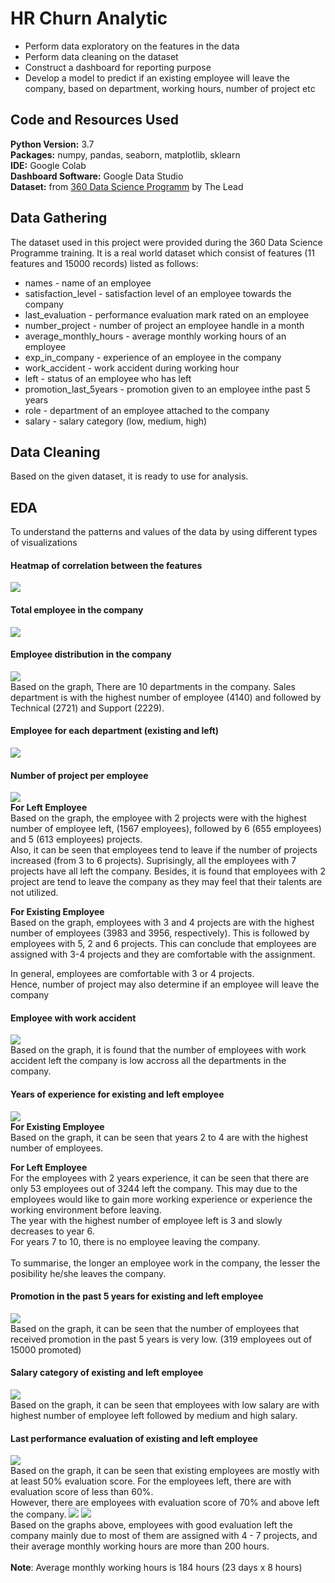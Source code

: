 # HR Churn Analytic

* Perform data exploratory on the features in the data
* Perform data cleaning on the dataset 
* Construct a dashboard for reporting purpose 
* Develop a model to predict if an existing employee will leave the company, based on department, working hours, number of project etc

## Code and Resources Used

**Python Version:** 3.7 <br>
**Packages:** numpy, pandas, seaborn, matplotlib, sklearn <br>
**IDE:** Google Colab <br>
**Dashboard Software:** Google Data Studio <br>
**Dataset:** from [360 Data Science Programm](https://thelead.io/data-science-360) by The Lead 

## Data Gathering

The dataset used in this project were provided during the 360 Data Science Programme training. It is a real world dataset which consist of features (11 features and 15000 records) listed as follows: <br>
* names - name of an employee
* satisfaction_level - satisfaction level of an employee towards the company
* last_evaluation - performance evaluation mark rated on an employee
* number_project - number of project an employee handle in a month
* average_monthly_hours - average monthly working hours of an employee
* exp_in_company - experience of an employee in the company
* work_accident - work accident during working hour
* left - status of an employee who has left
* promotion_last_5years - promotion given to an employee inthe past 5 years
* role - department of an employee attached to the company
* salary - salary category (low, medium, high)

## Data Cleaning

Based on the given dataset, it is ready to use for analysis. 

## EDA

To understand the patterns and values of the data by using different types of visualizations 

#### Heatmap of correlation between the features 
![](/images/HRC_Corr.png)
  
#### Total employee in the company
![](/images/TotalEmp.png)

#### Employee distribution in the company
![](/images/EmpDistribution.png)
<br> Based on the graph, There are 10 departments in the company. Sales department is with the highest number of employee (4140) and followed by Technical (2721) and Support (2229). <br> 

#### Employee for each department (existing and left)
![](/images/Exist_vs_Left_Dept.png)

#### Number of project per employee
![](/images/Emp_vs_proj.png)
<br>**For Left Employee** <br>
Based on the graph, the employee with 2 projects were with the highest number of employee left, (1567 employees), followed by 6 (655 employees) and 5 (613 employees) projects. <br> Also, it can be seen that employees tend to leave if the number of projects increased (from 3 to 6 projects). Suprisingly, all the employees with 7 projects have all left the company. Besides, it is found that employees with 2 project are tend to leave the company as they may feel that their talents are not utilized. <br> 

**For Existing Employee** <br>
Based on the graph, employees with 3 and 4 projects are with the highest number of employees (3983 and 3956, respectively). This is followed by employees with 5, 2 and 6 projects. This can conclude that employees are assigned with 3-4 projects and they are comfortable with the assignment. <br> 

In general, employees are comfortable with 3 or 4 projects. <br> Hence, number of project may also determine if an employee will leave the company <br>

#### Employee with work accident
![](/images/Emp_vs_WorkAcc.png)
<br> Based on the graph, it is found that the number of employees with work accident left the company is low accross all the departments in the company. <br>

#### Years of experience for existing and left employee
![](/images/Emp_vs_exp.png)
<br> **For Existing Employee** <br>
Based on the graph, it can be seen that years 2 to 4 are with the highest number of employees. <br>

**For Left Employee** <br>
For the employees with 2 years experience, it can be seen that there are only 53 employees out of 3244 left the company. This may due to the employees would like to gain more working experience or experience the working environment before leaving. <br>
The year with the highest number of employee left is 3 and slowly decreases to year 6. <br>
For years 7 to 10, there is no employee leaving the company. <br><br>
To summarise, the longer an employee work in the company, the lesser the posibility he/she leaves the company. <br>

#### Promotion in the past 5 years for existing and left employee
![](/images/Emp_vs_promo.png)
<br> Based on the graph, it can be seen that the number of employees that received promotion in the past 5 years is very low. (319 employees out of 15000 promoted) <br>

#### Salary category of existing and left employee
![](/images/Emp_vs_sal.png)
<br> Based on the graph, it can be seen that employees with low salary are with highest number of employee left followed by medium and high salary. <br> 

#### Last performance evaluation of existing and left employee
![](/images/Emp_vs_evaluation.png)
<br> Based on the graph, it can be seen that existing employees are mostly with at least 50% evaluation score. For the employees left, there are with evaluation score of less than 60%. <br> However, there are employees with evaluation score of 70% and above left the company. 
![](/images/Emp_vs_workHours.png) 
![](/images/Emp_vs_workHours_2.png)
<br> Based on the graphs above, employees with good evaluation left the company mainly due to most of them are assigned with 4 - 7 projects, and their average monthly working hours are more than 200 hours. <br><br> **Note**: Average monthly working hours is 184 hours (23 days x 8 hours) <br>
























